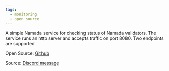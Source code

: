 ```yaml
---
tags:
  - monitoring
  - open_source
---
```

A simple Namada service for checking status of Namada validators. The service runs an http server and accepts traffic on port 8080. Two endpoints are supported

Open Source: [Github](https://gitlab.com/unit410/namada-external-monitor)

Source: [Discord message](https://discord.com/channels/833618405537218590/1185315195111866519/1212109155557576816)